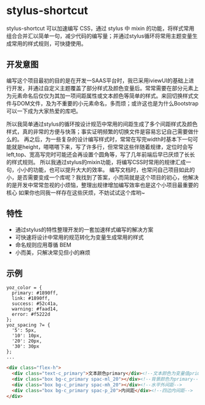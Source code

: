 # stylus-shortcut

stylus-shortcut 可以加速编写 CSS，通过 stylus 中 mixin 的功能，将样式常用组合合并汇以简单一句，减少代码的编写量；并通过stylus循环将常用主题变量生成常用的样式规则，可快捷使用。

## 开发意图
编写这个项目最初的目的是在开发一SAAS平台时，我已采用iviewUI的基础上进行开发，并通过自定义主题覆盖了部分样式及颜色变量后。常常需要在部分元素上为元素命名后仅仅为其加一项间距属性或文本颜色等简单的样式。来回切换样式文件与DOM文件，及为不重要的小元素命名，多而烦；或许这也是为什么Bootstrap可以一下成为大家热爱的库吧。

所以我简单通过stylus的循环按设计规范中常用的间距生成了多个间距样式及颜色样式，真的非常的方便与快落；事实证明频繁的切换文件是容易忘记自己需要做什么的。
再之后，为一些复杂的设计编写样式时，常常在写完width时基本下一句可能就是height，嗒嗒嗒下来，写了许多行，但常常这些伴随着规律，定位时会写left,top、宽高写完时可能还会再设置个圆角等，写了几年前端后早已厌烦了长长的样式规则。
所以我通过stylus的mixin功能，将编写CSS时常用的规律汇成一句，小小的功能，也可以提升大大的效率。
编写文档时，也常问自己项目如此的小，是否需要变成一个库呢？我找到了答案，小而简就是这个项目的初心，他解决的是开发中常常忽视的小烦恼，整理出规律增加编写效率也是这个小项目最重要的核心
如果你也同我一样存在这些厌烦，不妨试试这个库哟~

## 特性
- 通过stylus的特性整理开发的一套加速样式编写的解决方案
- 可快速将设计中常用的规范转化为变量生成常用的样式
- 命名规则应用尊循 BEM
- 小而美，只解决常见但小的麻烦

## 示例
```variable.styl
yoz_color = {
  primary: #1890ff,
  link: #1890ff,
  success: #52c41a,
  warning: #faad14,
  error: #f5222d
};
yoz_spacing ?= {
  '5': 5px,
  '10': 10px,
  '20': 20px,
  '30': 30px
};
...
```

```html
<div class="flex-h">
  <div class="text-c_primary">文本颜色primary</div><!--文本颜色为变量值primary-->
  <div class="box bg-c_primary spac-ml_20"></div><!--背景颜色为primary-->
  <div class="box bg-c_primary spac-mh_20"></div><!--水平外间距-->
  <div class="box bg-c_primary spac-p_20">内间距</div><!--四边内间距-->
</div>
```